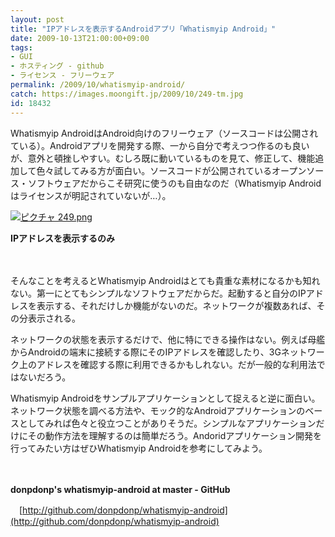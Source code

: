 ```yaml
---
layout: post
title: "IPアドレスを表示するAndroidアプリ「Whatismyip Android」"
date: 2009-10-13T21:00:00+09:00
tags: 
- GUI
- ホスティング - github
- ライセンス - フリーウェア
permalink: /2009/10/whatismyip-android/
catch: https://images.moongift.jp/2009/10/249-tm.jpg
id: 18432
---
```

Whatismyip AndroidはAndroid向けのフリーウェア（ソースコードは公開されている）。Androidアプリを開発する際、一から自分で考えつつ作るのも良いが、意外と頓挫しやすい。むしろ既に動いているものを見て、修正して、機能追加して色々試してみる方が面白い。ソースコードが公開されているオープンソース・ソフトウェアだからこそ研究に使うのも自由なのだ（Whatismyip Androidはライセンスが明記されていないが…）。

  

[![ピクチャ 249.png](https://images.moongift.jp/2009/10/249-tm.jpg)](https://images.moongift.jp/2009/10/249.png)  
  
**IPアドレスを表示するのみ**

  

　

  

そんなことを考えるとWhatismyip Androidはとても貴重な素材になるかも知れない。第一にとてもシンプルなソフトウェアだからだ。起動すると自分のIPアドレスを表示する、それだけしか機能がないのだ。ネットワークが複数あれば、その分表示される。

  
  
<!--more-->

ネットワークの状態を表示するだけで、他に特にできる操作はない。例えば母艦からAndroidの端末に接続する際にそのIPアドレスを確認したり、3Gネットワーク上のアドレスを確認する際に利用できるかもしれない。だが一般的な利用法ではないだろう。

  

Whatismyip Androidをサンプルアプリケーションとして捉えると逆に面白い。ネットワーク状態を調べる方法や、モック的なAndroidアプリケーションのベースとしてみれば色々と役立つことがありそうだ。シンプルなアプリケーションだけにその動作方法を理解するのは簡単だろう。Andoridアプリケーション開発を行ってみたい方はぜひWhatismyip Androidを参考にしてみよう。

  

　

  

**donpdonp's whatismyip-android at master - GitHub**  
  
　[http://github.com/donpdonp/whatismyip-android](http://github.com/donpdonp/whatismyip-android)

  

